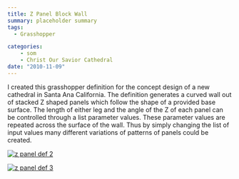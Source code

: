 ```yaml
---
title: Z Panel Block Wall
summary: placeholder summary
tags:
  - Grasshopper

categories:
    - som
    - Christ Our Savior Cathedral
date: "2010-11-09"
---
```


I created this grasshopper definition for the concept design of a new cathedral in Santa Ana California. The definition generates a curved wall out of stacked Z shaped panels which follow the shape of a provided base surface. The length of either leg and the angle of the Z of each panel can be controlled through a list parameter values. These parameter values are repeated across the surface of the wall. Thus by simply changing the list of input values many different variations of patterns of panels could be created.

[![](http://www.ericanastas.com/wp-content/uploads/2012/04/z-panel-def-2-636x425.png "z panel def 2")](z-panel-def-2.png)

[![](http://www.ericanastas.com/wp-content/uploads/2010/11/z-panel-def-3-636x384.png "z panel def 3")](z-panel-def-3.png)
